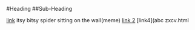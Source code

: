 #Heading
##Sub-Heading

[link](https://wow.co.uk)
itsy bitsy spider sitting on the wall(meme)
[link 2](www.gencrash.com)
[link4](abc zxcv.html
